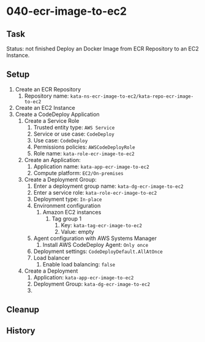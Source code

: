 # 040-ecr-image-to-ec2

## Task
Status: not finished
Deploy an Docker Image from ECR Repository to an EC2 Instance.

## Setup
1. Create an ECR Repository
	1. Repository name: `kata-ns-ecr-image-to-ec2/kata-repo-ecr-image-to-ec2`
1. Create an EC2 Instance
3. Create a CodeDeploy Application
	1. Create a Service Role
		1. Trusted entity type: `AWS Service`
		2. Service or use case: `CodeDeploy`
		3. Use case: `CodeDeploy`
		4. Permissions policies: `AWSCodeDeployRole`
		5. Role name: `kata-role-ecr-image-to-ec2`
	2. Create an Application:
		1. Application name: `kata-app-ecr-image-to-ec2`
		2. Compute platform: `EC2/On-premises`
	3. Create a Deployment Group:
		1. Enter a deployment group name: `kata-dg-ecr-image-to-ec2`
		2. Enter a service role: `kata-role-ecr-image-to-ec2`
		3. Deployment type: `In-place`
		4. Environment configuration
			1. Amazon EC2 instances
				1. Tag group 1
					1. Key: `kata-tag-ecr-image-to-ec2`
					2. Value: empty
		5. Agent configuration with AWS Systems Manager
			1. Install AWS CodeDeploy Agent: `Only once`
		6. Deployment settings: `CodeDeployDefault.AllAtOnce`
		7. Load balancer
			1. Enable load balancing: `false`
	4. Create a Deployment
		1. Application: `kata-app-ecr-image-to-ec2`
		2. Deployment Group: `kata-dg-ecr-image-to-ec2`
		3. 

## Cleanup

## History

